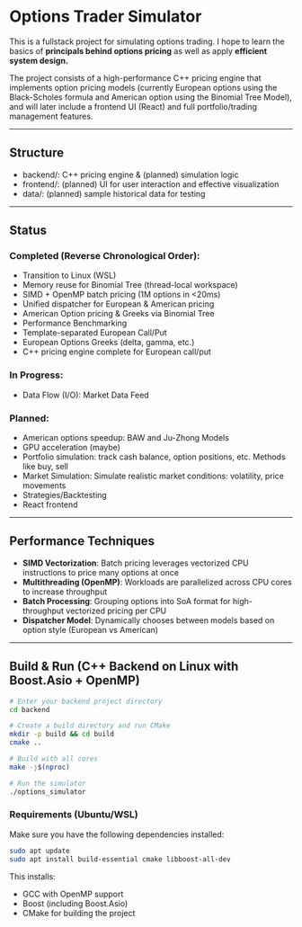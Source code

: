 # Options Trader Simulator

This is a fullstack project for simulating options trading. I hope to learn the basics of 
**principals behind options pricing** as well as apply **efficient system design.**

The project consists of a high-performance C++ pricing engine that implements option pricing models (currently European 
options using the Black-Scholes formula and American option using the Binomial Tree Model), 
and will later include a frontend UI (React) and full portfolio/trading management features.

---

## Structure

- backend/: C++ pricing engine & (planned) simulation logic 
- frontend/: (planned) UI for user interaction and effective visualization
- data/: (planned) sample historical data for testing

---

## Status

### Completed (Reverse Chronological Order):
- Transition to Linux (WSL)
- Memory reuse for Binomial Tree (thread-local workspace)
- SIMD + OpenMP batch pricing (1M options in <20ms)
- Unified dispatcher for European & American pricing
- American Option pricing & Greeks via Binomial Tree
- Performance Benchmarking
- Template-separated European Call/Put
- European Options Greeks (delta, gamma, etc.)
- C++ pricing engine complete for European call/put

### In Progress:
- Data Flow (I/O): Market Data Feed

### Planned:
- American options speedup: BAW and Ju-Zhong Models
- GPU acceleration (maybe)
- Portfolio simulation: track cash balance, option positions, etc. Methods like buy, sell 
- Market Simulation: Simulate realistic market conditions: volatility, price movements
- Strategies/Backtesting
- React frontend

---
## Performance Techniques
- **SIMD Vectorization**: Batch pricing leverages vectorized CPU instructions to price many options at once
- **Multithreading (OpenMP)**: Workloads are parallelized across CPU cores to increase throughput
- **Batch Processing**: Grouping options into SoA format for high-throughput vectorized pricing per CPU
- **Dispatcher Model**: Dynamically chooses between models based on option style (European vs American)

---
## Build & Run (C++ Backend on Linux with Boost.Asio + OpenMP)

```bash
# Enter your backend project directory
cd backend

# Create a build directory and run CMake
mkdir -p build && cd build
cmake ..

# Build with all cores
make -j$(nproc)

# Run the simulator
./options_simulator
```

### Requirements (Ubuntu/WSL)

Make sure you have the following dependencies installed:

```bash
sudo apt update
sudo apt install build-essential cmake libboost-all-dev
```

This installs:
- GCC with OpenMP support
- Boost (including Boost.Asio)
- CMake for building the project
